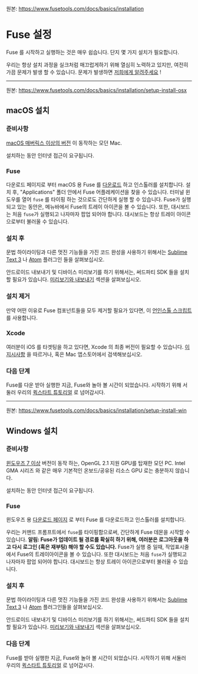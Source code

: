 원본: https://www.fusetools.com/docs/basics/installation

# Fuse 설정 #

Fuse 를 시작하고 실행하는 것은 매우 쉽습니다. 단지 몇 가지 설치가 필요합니다.

우리는 항상 설치 과정을 실크처럼 매끄럽게하기 위해 열심히 노력하고 있지만, 여전히 가끔 문제가 발생 할 수 있습니다. 문제가 발생하면 [저희에게 알려주세요](https://www.fusetools.com/community/forums/bug_reports) !

---

원본: https://www.fusetools.com/docs/basics/installation/setup-install-osx

## macOS 설치 ##

### 준비사항 ###

[macOS 매버릭스 이상의 버전](https://www.fusetools.com/docs/basics/supported-platforms) 이 동작하는 모던 Mac.

설치하는 동안 인터넷 접근이 요구됩니다.

### Fuse ###

다운로드 페이지로 부터 macOS 용 Fuse 를 [다운로드](https://www.fusetools.com/downloads) 하고 인스톨러를 설치합니다. 설치 후, "Applications" 폴더 안에서 Fuse 어플레케이션을 찾을 수 있습니다. 터미널 윈도우를 열어 `fuse` 를 타이핑 하는 것으로도 간단하게 실행 할 수 있습니다. Fuse가 실행되고 있는 동안은, 메뉴바에서 Fuse의 트레이 아이콘을 볼 수 있습니다. 또한, 대시보드는 처음 `fuse`가 실행되고 나자마자 팝업 되어야 합니다. 대시보드는 항상 트레이 아이콘으로부터 불러올 수 있습니다.

### 설치 후 ###

문법 하이라이팅과 다른 멋진 기능들을 가진 코드 완성을 사용하기 위해서는 [Sublime Text 3](https://www.fusetools.com/docs/basics/installation/sublime-plugin) 나 [Atom](https://www.fusetools.com/docs/basics/installation/atom-plugin) 플러그인 들을 살펴보십시오. 

안드로이드 내보내기 및 디바이스 미리보기를 하기 위해서는, 써드파티 SDK 들을 설치할 필요가 있습니다. [미리보기와 내보내기](https://www.fusetools.com/docs/basics/preview-and-export) 섹션을 살펴보십시오.

### 설치 제거 ###

만약 어떤 이유로 Fuse 컴포넌트들을 모두 제거할 필요가 있다면, 이 [언인스톨 스크립트](https://gist.github.com/Tapped/daa78c08882f33b0c7c3) 를 사용합니다.

### Xcode ###

여러분이 iOS 를 타겟팅을 하고 있다면, Xcode 의 최종 버전이 필요할 수 있습니다. [이 지시사항](https://developer.apple.com/xcode/downloads/) 을 따르거나, 혹은 Mac 앱스토어에서 검색해보십시오.

### 다음 단계 ###

Fuse를 다운 받아 실행한 지금, Fuse와 놀아 볼 시간이 되었습니다. 시작하기 위해 서둘러 우리의 [퀵스타트 튜토리얼](https://www.fusetools.com/docs/basics/quickstart) 로 넘어갑시다. 

---

원본: https://www.fusetools.com/docs/basics/installation/setup-install-win

## Windows 설치 ##

### 준비사항 ###

[윈도우즈 7 이상](https://www.fusetools.com/docs/basics/supported-platforms) 버전이 동작 하는, OpenGL 2.1 지원 GPU를 탑재한 모던 PC. Intel GMA 시리즈 와 같은 매우 기본적인 온보드/공유된 리소스 GPU 로는 충분하지 않습니다.

설치하는 동안 인터넷 접근이 요구됩니다.

### Fuse ###

윈도우즈 용 [다운로드 페이지](https://www.fusetools.com/downloads) 로 부터 Fuse 를 다운로드하고 인스톨러를 설치합니다.

우리는 커맨드 프롬프트에서 `fuse`를 타이핑함으로써, 간단하게 Fuse 데몬을 시작할 수 있습니다. **알림: Fuse가 업데이트 될 경로를 확실히 하기 위해, 여러분은 로그아웃을 하고 다시 로그인 (혹은 재부팅) 해야 할 수도 있습니다.** Fuse가 실행 중 일때, 작업표시줄에서 Fuse의 트레이아이콘을 볼 수 있습니다. 또한 대시보드는 처음 `fuse`가 실행되고 나자마자 팝업 되어야 합니다. 대시보드는 항상 트레이 아이콘으로부터 불러올 수 있습니다.

### 설치 후 ###

문법 하이라이팅과 다른 멋진 기능들을 가진 코드 완성을 사용하기 위해서는 [Sublime Text 3](https://www.fusetools.com/docs/basics/installation/sublime-plugin) 나 [Atom](https://www.fusetools.com/docs/basics/installation/atom-plugin) 플러그인들을 살펴보십시오. 

안드로이드 내보내기 및 디바이스 미리보기를 하기 위해서는, 써드파티 SDK 들을 설치할 필요가 있습니다. [미리보기와 내보내기](https://www.fusetools.com/docs/basics/preview-and-export) 섹션을 살펴보십시오.

### 다음 단계 ###

Fuse를 받아 실행한 지금, Fuse와 놀아 볼 시간이 되었습니다. 시작하기 위해 서둘러 우리의 [퀵스타트 튜토리얼](https://www.fusetools.com/docs/basics/quickstart) 로 넘어갑시다. 

